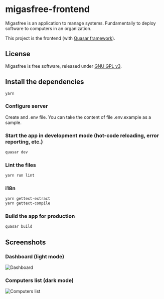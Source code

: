 # migasfree-frontend

Migasfree is an application to manage systems. Fundamentally to deploy software to computers in an organization.

This project is the frontend (with [Quasar framework](https://quasar.dev/)).

## License

Migasfree is free software, released under [GNU GPL v3](https://github.com/migasfree/migasfree-frontend/blob/master/LICENSE).

## Install the dependencies

```bash
yarn
```

### Configure server

Create and .env file. You can take the content of file .env.example as a sample.

### Start the app in development mode (hot-code reloading, error reporting, etc.)

```bash
quasar dev
```

### Lint the files

```bash
yarn run lint
```

### i18n

```bash
yarn gettext-extract
yarn gettext-compile
```

### Build the app for production

```bash
quasar build
```

## Screenshots

### Dashboard (light mode)

![Dashboard](https://github.com/migasfree/migasfree-frontend/blob/master/screenshots/dashboard.png)

### Computers list (dark mode)

![Computers list](https://github.com/migasfree/migasfree-frontend/blob/master/screenshots/computers_list.png)
